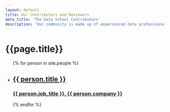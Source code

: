 ```yaml
---
layout: default
title: Our Contributors and Reviewers
meta_title: 'The Data School Contributors'
description: 'Our community is made up of experienced data professionals and those just getting started with analytics. We welcome anyone who has a passion for data.'
---
```

<h1 class="title centered mb-5">{{page.title}}</h1>
<ul class="contributors-list list-unstyled">
  {% for person in site.people %}
    <li class="centered">
      <a href="{{ person.url }}" class="hover-link">
        <!-- <img src="{{ person.image }}"> -->
        <div class="author-img hover-img" style="background-image: url('{{ person.image }}');"></div>
        <h2>{{ person.title }}</h2>
        <h3>{{ person.job_title }}, {{ person.company }}</h3>
      </a>
    </li>
  {% endfor %}
</ul>
